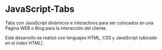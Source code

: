 # JavaScript-Tabs
Tabs con JavaScript dinámicos e interactivos para ser colocados en una Página WEB o Blog para la interacción del cliente.

Este desarrollo se realizó con lenguajes HTML, CSS y JavaScript (ubicado en el index HTML).
